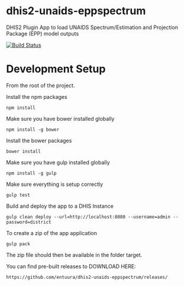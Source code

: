 # dhis2-unaids-eppspectrum
DHIS2 Plugin App to load UNAIDS Spectrum/Estimation and Projection Package (EPP) model outputs

[![Build Status](https://travis-ci.org/entuura/dhis2-unaids-eppspectrum.svg?branch=master)](https://travis-ci.org/entuura/dhis2-unaids-eppspectrum)

# Development Setup
From the root of the project.

Install the npm packages

    npm install

Make sure you have bower installed globally

    npm install -g bower

Install the bower packages

    bower install

Make sure you have gulp installed globally

    npm install -g gulp

Make sure everything is setup correctly

    gulp test

Build and deploy the app to a DHIS Instance

    gulp clean deploy --url=http://localhost:8080 --username=admin --password=district

To create a zip of the app application

    gulp pack

The zip file should then be available in the folder target.

You can find pre-built releases to DOWNLOAD HERE:

    https://github.com/entuura/dhis2-unaids-eppspectrum/releases/


